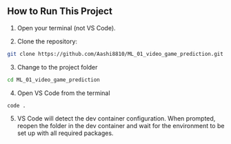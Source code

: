 ## How to Run This Project

1. Open your terminal (not VS Code).

2. Clone the repository:

```bash
git clone https://github.com/Aashi8810/ML_01_video_game_prediction.git
```

3. Change to the project folder

```bash
cd ML_01_video_game_prediction
```

4. Open VS Code from the terminal

```bash
code .
```

5. VS Code will detect the dev container configuration.
   When prompted, reopen the folder in the dev container and wait for the environment to be set up with all required packages.
